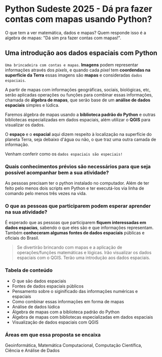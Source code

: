 # Python Sudeste 2025 - Dá pra fazer contas com mapas usando Python?

O que tem a ver matemática, dados e mapas? Quem responde isso é a algebra de mapas: "Dá sim pra fazer contas com mapas!".

## Uma introdução aos dados espaciais com Python

`Uma brincadeira com contas e mapas`. **Imagens** podem representar informações através dos *pixels*, e quando cada *pixel* tem **coordendas na superfície da Terra** essas imagens são **mapas** e consideradas `dados espaciais`.

A partir de mapas com informações geográficas, sociais, biológicas, etc, serão aplicadas operações ou funções para combinar essas informações, chamada de **álgebra de mapas**,  que serão base de um **análise de dados espaciais** simples e lúdica.

Faremos álgebra de mapas usando a **biblioteca padrão do Python** e outras bibliotecas especializadas em dados espaciais, além utilizar o **QGIS** para visualizar os dados.

O **espaço** e o **espacial** aqui dizem respeito à localização na superfície do planeta Terra, seja debaixo d'água ou não, o que traz uma outra camada de informação.

Venham conferir como  os `dados espaciais são especiais!`

### Quais conhecimentos prévios são necessários para que seja possível acompanhar bem a sua atividade?

As pessoas precisam ter o python instalado no computador. Além de ter feito pelo menos dois scripts em Python e ter executá-los via linha de comando pelo menos três vezes na vida.

### O que as pessoas que participarem podem esperar aprender na sua atividade?

<!-- Brincaremos com os dados espaciais públicos na forma de mapas. Para isso vou apresentar algumas fontes oficiais, com acessar os dados, como buscar outros dados; como processar e preparar esses dados; entender o significado das informações númericas e espaciais; pensar em formas de combiná-la; faz uma análise dos dados lúdica; aplicar operações e funções matemáticas e lógicas utilizando a biblioteca padrão do Python e outras bibliotecas especializadas para dados espaciais; visualizar com QGIS. Tudo isso para introduzir gentilmente os dados espaciais que trazem outra camada de informação pois a posição na superfície do planeta Terra que a informação está fala sobre seu contexto. -->

É esperado que as pessoas que participarem **fiquem interessadas em dados espacias**, sabendo o que eles são e que informações representam. Também **conheceram algumas fontes de dados espaciais** públicas e oficiais do Brasil.

> Se divertirão brincando com mapas e a aplicação de operações/funções matemáticas e lógicas. Irão visualizar os dados espaciais com o QGIS. Terão uma introdução aos dados espaciais.

### Tabela de conteúdo

- O que são dados espaciais
- Fontes de dados espaciais públicos
- Pensamento sobre o siginificado das informações numéricas e espaciais
- Como combinar essas informações em forma de mapas
- Análise de dados lúdica
- Álgebra de mapas com a biblioteca padrão do Python
- Álgebra de mapas com bibliotecas especializadas em dados espaciais
- Visualização de dados espaciais com QGIS

### Áreas em que essa proposta se encaixa

Geoinformática, Matemática Computacional, Computação Científica, Ciência e Análise de Dados

